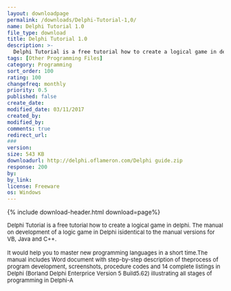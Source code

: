 ```yaml
---
layout: downloadpage
permalink: /downloads/Delphi-Tutorial-1,0/
name: Delphi Tutorial 1.0
file_type: download
title: Delphi Tutorial 1.0
description: >-
  Delphi Tutorial is a free tutorial how to create a logical game in delphi
tags: [Other Programming Files]
category: Programming
sort_order: 100
rating: 100
changefreq: monthly
priority: 0.5
published: false
create_date:
modified_date: 03/11/2017
created_by:
modified_by:
comments: true
redirect_url:
###
version:  
size: 543 KB
downloadurl: http://delphi.oflameron.com/Delphi guide.zip
response: 200
by:
by_link:
license: Freeware
os: Windows
---
```


{% include download-header.html download=page%}

<p style="fix-download-text !important">
<p><font size="2">Delphi Tutorial is a free tutorial how to create a logical game in delphi. The manual on development of a logic game in Delphi isidentical to the manual versions for VB, Java and C++.<br />
<br />
It would help you to master new programming languages in a short time.The manual includes Word document with step-by-step description of theprocess of program development, screenshots, procedure codes and 14 complete listings in Delphi (Borland Delphi Enterprice Version 5 Build5.62) illustrating all stages of programming in Delphi-A</font></p></p>
